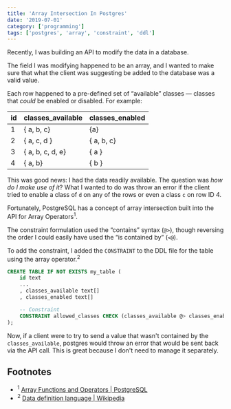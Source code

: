 ```yaml
---
title: 'Array Intersection In Postgres'
date: '2019-07-01'
category: ['programming']
tags: ['postgres', 'array', 'constraint', 'ddl']
---
```


Recently, I was building an API to modify the data in a database.

The field I was modifying happened to be an array, and I wanted to make sure that what the client was suggesting be added to the database was a valid value.

Each row happened to a pre-defined set of “available” classes — classes that _could_ be enabled or disabled. For example:

| id  | classes_available | classes_enabled |
| --- | ----------------- | --------------- |
| 1   | { a, b, c}        | {a}             |
| 2   | { a, c, d }       | { a, b, c}      |
| 3   | { a, b, c, d, e}  | { a }           |
| 4   | { a, b}           | { b }           |

This was good news: I had the data readily available. The question was _how do I make use of it_? What I wanted to do was throw an error if the client tried to enable a class of `d` on any of the rows or even a class `c` on row ID 4.

Fortunately, PostgreSQL has a concept of array intersection built into the API for Array Operators<sup>1</sup>.

The constraint formulation used the “contains” syntax (`@>`), though reversing the order I could easily have used the “is contained by” (`<@`).

To add the constraint, I added the `CONSTRAINT` to the DDL file for the table using the array operator.<sup>2</sup>

```sql
CREATE TABLE IF NOT EXISTS my_table (
    id text
    ...
    , classes_available text[]
    , classes_enabled text[]

    -- Constraint
    CONSTRAINT allowed_classes CHECK (classes_available @> classes_enabled)
);
```

Now, if a client were to try to send a value that wasn't contained by the `classes_available`, postgres would throw an error that would be sent back via the API call. This is great because I don't need to manage it separately.

## Footnotes

- <sup>1</sup> [Array Functions and Operators | PostgreSQL](https://www.postgresql.org/docs/current/functions-array.html)
- <sup>2</sup> [Data definition language | Wikipedia](https://en.wikipedia.org/wiki/Data_definition_language)
